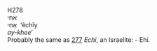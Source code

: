 H278  
אחי  
אֵחִי ‎ ‘êchı̂y  
*ay-khee‘*  
Probably the same as [277](h0277) *Echi*, an Israelite: - Ehi.  
